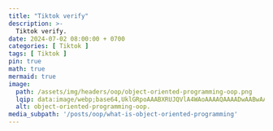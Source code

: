 ```yaml
---
title: "Tiktok verify"
description: >-
  Tiktok verify.
date: 2024-07-02 08:00:00 + 0700
categories: [ Tiktok ]
tags: [ Tiktok ]
pin: true
math: true
mermaid: true
image:
  path: /assets/img/headers/oop/object-oriented-programming-oop.png
  lqip: data:image/webp;base64,UklGRpoAAABXRUJQVlA4WAoAAAAQAAAADwAABwAAQUxQSDIAAAARL0AmbZurmr57yyIiqE8oiG0bejIYEQTgqiDA9vqnsUSI6H+oAERp2HZ65qP/VIAWAFZQOCBCAAAA8AEAnQEqEAAIAAVAfCWkAALp8sF8rgRgAP7o9FDvMCkMde9PK7euH5M1m6VWoDXf2FkP3BqV0ZYbO6NA/VFIAAAA
  alt: object-oriented-programming-oop.
media_subpath: '/posts/oop/what-is-object-oriented-programming'
---
```


#